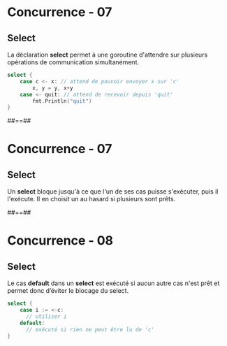 <!-- .slide: class="with-code" -->

# Concurrence - 07

## Select

La déclaration **select** permet à une goroutine d'attendre sur plusieurs opérations de communication simultanément.

```Go
select {
    case c <- x: // attend de pouvoir envoyer x sur 'c'
        x, y = y, x+y
    case <- quit: // attend de recevoir depuis 'quit'
        fmt.Println("quit")
}
```

<!-- .element: class="big-code" -->

##==##

<!-- .slide: class="with-code" -->

# Concurrence - 07

## Select

Un **select** bloque jusqu'à ce que l'un de ses cas puisse s'exécuter, puis il l'exécute. Il en choisit un au hasard si plusieurs sont prêts.

##==##

<!-- .slide: class="with-code" -->

# Concurrence - 08

## Select

Le cas **default** dans un **select** est exécuté si aucun autre cas n'est prêt et permet donc d’éviter le blocage du select.

```Go
select {
    case i := <-c:
      // utiliser i
    default:
      // exécuté si rien ne peut être lu de 'c'
}
```

<!-- .element: class="big-code" -->
